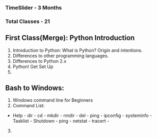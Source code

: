 ### TimeSlider - 3 Months
### Total Classes - 21

## First Class(Merge): Python Introduction

1. Introduction to Python: What is Python? Origin and intentions. 
2. Differences to other programming languages.
3. Differences to Python 2.x
4. Python! Get Set Up
5. 

## Bash to Windows:

1. Windows command line for Beginners
2. Command List:
- Help - dir - cd - mkdir - rmdir - del - ping - ipconfig - systeminfo - Tasklist - Shutdown - ping - netstat - tracert - 

3. 
